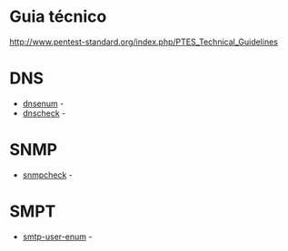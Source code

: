 # Guia técnico
http://www.pentest-standard.org/index.php/PTES_Technical_Guidelines

# DNS
  - <a href="https://www.kali.org/tools/dnsenum/">dnsenum</a> - 
  - <a href="https://github.com/corny/dnscheck">dnscheck</a> - 
# SNMP
  - <a href="https://www.kali.org/tools/snmpcheck/">snmpcheck</a> - 
# SMPT
  - <a href="https://www.kali.org/tools/smtp-user-enum/">smtp-user-enum</a> -
